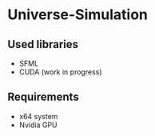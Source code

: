 # Universe-Simulation
## Used libraries
- SFML 
- CUDA (work in progress) 
## Requirements 
- x64 system
- Nvidia GPU
